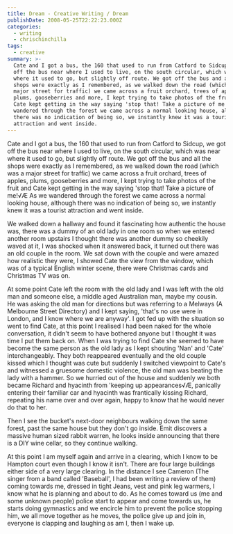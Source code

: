 ```yaml
---
title: Dream - Creative Writing / Dream
publishDate: 2008-05-25T22:22:23.000Z
categories:
  - writing
  - chrischinchilla
tags:
  - creative
summary: >-
  Cate and I got a bus, the 160 that used to run from Catford to Sidcup, we got
  off the bus near where I used to live, on the south circular, which was near
  where it used to go, but slightly off route. We got off the bus and all the
  shops were exactly as I remembered, as we walked down the road (which was a
  major street for traffic) we came across a fruit orchard, trees of apples,
  plums, gooseberries and more, I kept trying to take photos of the fruit and
  Cate kept getting in the way saying 'stop that! Take a picture of me!√Æ As we
  wandered through the forest we came across a normal looking house, although
  there was no indication of being so, we instantly knew it was a tourist
  attraction and went inside.
---
```


Cate and I got a bus, the 160 that used to run from Catford to Sidcup, we got off the bus near where I used to live, on the south circular, which was near where it used to go, but slightly off route. We got off the bus and all the shops were exactly as I remembered, as we walked down the road (which was a major street for traffic) we came across a fruit orchard, trees of apples, plums, gooseberries and more, I kept trying to take photos of the fruit and Cate kept getting in the way saying 'stop that! Take a picture of me!√Æ As we wandered through the forest we came across a normal looking house, although there was no indication of being so, we instantly knew it was a tourist attraction and went inside.

We walked down a hallway and found it fascinating how authentic the house was, there was a dummy of an old lady in one room so when we entered another room upstairs I thought there was another dummy so cheekily waved at it, I was shocked when it answered back, it turned out there was an old couple in the room. We sat down with the couple and were amazed how realistic they were, I showed Cate the view from the window, which was of a typical English winter scene, there were Christmas cards and Christmas TV was on.

At some point Cate left the room with the old lady and I was left with the old man and someone else, a middle aged Australian man, maybe my cousin. He was asking the old man for directions but was referring to a Melways (A Melbourne Street Directory) and I kept saying, 'that's no use were in London, and I know where we are anyway'. I got fed up with the situation so went to find Cate, at this point I realised I had been naked for the whole conversation, it didn't seem to have bothered anyone but I thought it was time I put them back on. When I was trying to find Cate she seemed to have become the same person as the old lady as I kept shouting 'Nan' and 'Cate' interchangeably. They both reappeared eventually and the old couple kissed which I thought was cute but suddenly I switched viewpoint to Cate's and witnessed a gruesome domestic violence, the old man was beating the lady with a hammer. So we hurried out of the house and suddenly we both became Richard and hyacinth from 'keeping up appearances√Æ, panically entering their familiar car and hyacinth was frantically kissing Richard, repeating his name over and over again, happy to know that he would never do that to her.

Then I see the bucket's next-door neighbours walking down the same forest, past the same house but they don't go inside. Emit discovers a massive human sized rabbit warren, he looks inside announcing that there is a DIY wine cellar, so they continue walking.

At this point I am myself again and arrive in a clearing, which I know to be Hampton court even though I know it isn't. There are four large buildings either side of a very large clearing. In the distance I see Cameron (The singer from a band called 'Baseball', I had been writing a review of them) coming towards me, dressed in tight Jeans, vest and pink leg warmers, I know what he is planning and about to do. As he comes toward us (me and some unknown people) police start to appear and come towards us, he starts doing gymnastics and we encircle him to prevent the police stopping him, we all move together as he moves, the police give up and join in, everyone is clapping and laughing as am I, then I wake up.
